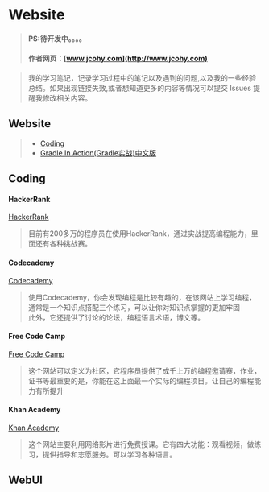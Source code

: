#  Website
> #### PS:待开发中。。。。
> #### 作者网页：[www.jcohy.com](http://www.jcohy.com)  	

>  我的学习笔记，记录学习过程中的笔记以及遇到的问题,以及我的一些经验总结。如果出现链接失效,或者想知道更多的内容等情况可以提交 Issues 提醒我修改相关内容。

## Website

>   * [Coding](#Coding)
>   * [Gradle In Action(Gradle实战)中文版](https://lippiouyang.gitbooks.io/gradle-in-action-cn/content/)

  <p id="Coding"></p>
  
  ## Coding
  
  ####  HackerRank
  [HackerRank](https://www.hackerrank.com/)
>  目前有200多万的程序员在使用HackerRank，通过实战提高编程能力，里面还有各种挑战赛。
 
  ####  Codecademy
  [Codecademy](https://www.codecademy.com/)
  >  使用Codecademy，你会发现编程是比较有趣的，在该网站上学习编程，通常是一个知识点搭配三个练习，可以让你对知识点掌握的更加牢固</br>
  >  此外，它还提供了讨论的论坛，编程语言术语，博文等。
  
  ####  Free Code Camp
  [Free Code Camp](https://www.freecodecamp.org/)
>  这个网站可以定义为社区，它程序员提供了成千上万的编程邀请赛，作业，证书等最重要的是，你能在这上面最一个实际的编程项目。让自己的编程能力有所提升</br>

 ####  Khan Academy
  [Khan Academy](https://www.khanacademy.org/)
>  这个网站主要利用网络影片进行免费授课。它有四大功能：观看视频，做练习，提供指导和志愿服务。可以学习各种语言。</br>


  ## WebUI
  
  #### 

